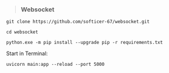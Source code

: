 > ### Websocket

```
git clone https://github.com/softicer-67/websocket.git
```
```
cd websocket
```
```
python.exe -m pip install --upgrade pip -r requirements.txt
```

Start in Terminal:
```
uvicorn main:app --reload --port 5000
